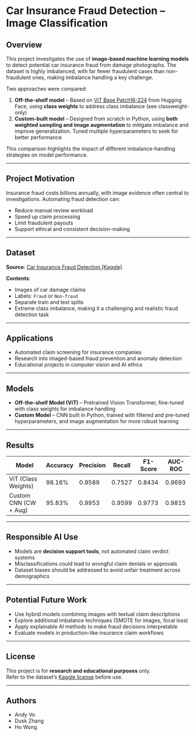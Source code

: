 # Car Insurance Fraud Detection – Image Classification

## Overview
This project investigates the use of **image-based machine learning models** to detect potential car insurance fraud from damage photographs. The dataset is highly imbalanced, with far fewer fraudulent cases than non-fraudulent ones, making imbalance handling a key challenge.

Two approaches were compared:
1. **Off-the-shelf model** – Based on [ViT Base Patch16-224](https://huggingface.co/google/vit-base-patch16-224) from Hugging Face, using **class weights** to address class imbalance (see classweight-only)
2. **Custom-built model** – Designed from scratch in Python, using **both weighted sampling and image augmentation** to mitigate imbalance and improve generalization. Tuned multiple hyperparameters to seek for better performance

This comparison highlights the impact of different imbalance-handling strategies on model performance.

---

## Project Motivation
Insurance fraud costs billions annually, with image evidence often central to investigations. Automating fraud detection can:
- Reduce manual review workload
- Speed up claim processing
- Limit fraudulent payouts
- Support ethical and consistent decision-making

---

## Dataset
**Source**: [Car Insurance Fraud Detection (Kaggle)](https://www.kaggle.com/datasets/pacificrm/car-insurance-fraud-detection)  

**Contents**:
- Images of car damage claims
- Labels: `Fraud` or `Non-fraud`
- Separate train and test splits
- Extreme class imbalance, making it a challenging and realistic fraud detection task

---

## Applications
- Automated claim screening for insurance companies
- Research into imaged-based fraud prevention and anomaly detection
- Educational projects in computer vision and AI ethics

---

## Models
- **Off-the-shelf Model (ViT)** – Pretrained Vision Transformer, fine-tuned with class weights for imbalance handling
- **Custom Model** – CNN built in Python, trained with filtered and pre-tuned hyperparameters, and image augmentation for more robust learning

---

## Results
| Model                  | Accuracy | Precision | Recall | F1-Score | AUC-ROC |
|------------------------|----------|-----------|--------|----------|---------|
| ViT (Class Weights)    | 98.16%   | 0.9589    | 0.7527 | 0.8434   | 0.9693  |
| Custom CNN (CW + Aug)  | 95.83%   | 0.9953    | 0.9599 | 0.9773   | 0.9815  |

---

## Responsible AI Use
- Models are **decision support tools**, not automated claim verdict systems
- Misclassifications could lead to wrongful claim denials or approvals
- Dataset biases should be addressed to avoid unfair treatment across demographics

---

## Potential Future Work
- Use hybrid models combining images with textual claim descriptions
- Explore additional imbalance techniques (SMOTE for images, focal loss)
- Apply explainable AI methods to make fraud decisions interpretable
- Evaluate models in production-like insurance claim workflows

---

## License
This project is for **research and educational purposes** only.  
Refer to the dataset’s [Kaggle license](https://www.kaggle.com/datasets/pacificrm/car-insurance-fraud-detection) before use.

---

## Authors
- Andy Vo
- Dusk Zhang
- Ho Wong
